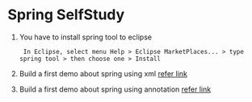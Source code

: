 # Spring SelfStudy

1. You have to install spring tool to eclipse

		In Eclipse, select menu Help > Eclipse MarketPlaces... > type spring tool > then choose one > Install
		
2. Build a first demo about spring using xml [refer link](https://github.com/colenhuttran/spring-seftstudy/tree/master/spring_bean_xml)

3. Build a first demo about spring using annotation [refer link](https://github.com/colenhuttran/spring-seftstudy/tree/master/spring_bean_annotation)

